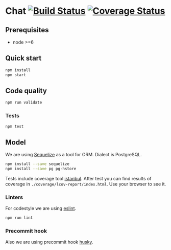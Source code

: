 # Chat [![Build Status](https://travis-ci.org/banditi/chat.svg?branch=master)](https://travis-ci.org/banditi/chat) [![Coverage Status](https://coveralls.io/repos/github/banditi/chat/badge.svg?branch=master)](https://coveralls.io/github/banditi/chat?branch=master)

## Prerequisites

* node >=6

## Quick start

```sh
npm install
npm start
```

## Code quality

```sh
npm run validate
```

### Tests

```sh
npm test
```

## Model
We are using [Sequelize](http://docs.sequelizejs.com/) as a tool for ORM. Dialect is PostgreSQL.

```sh
npm install --save sequelize
npm install --save pg pg-hstore
```

Tests include coverage tool [istanbul](https://github.com/gotwarlost/istanbul). After test you can find results of coverage in `./coverage/lcov-report/index.html`. Use your browser to see it.

### Linters

For codestyle we are using [eslint](https://eslint.org).

```sh
npm run lint
```

### Precommit hook

Also we are using precommit hook [husky](https://github.com/typicode/husky).
